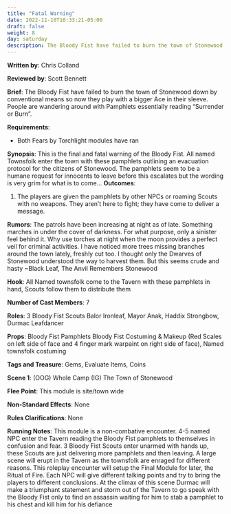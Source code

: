 ```yaml
---
title: "Fatal Warning"
date: 2022-11-10T10:33:21-05:00
draft: false
weight: 8
day: saturday
description: The Bloody Fist have failed to burn the town of Stonewood down by conventional means so now they play with a bigger Ace in their sleeve. People are wandering around with Pamphlets essentially reading Surrender or Burn.
---
```


**Written by**: Chris Colland

**Reviewed by**:  Scott Bennett

**Brief**: The Bloody Fist have failed to burn the town of Stonewood down by conventional means so now they play with a bigger Ace in their sleeve. People are wandering around with Pamphlets essentially reading “Surrender or Burn”.

**Requirements**: 

- Both Fears by Torchlight modules have ran

**Synopsis**: This is the final and fatal warning of the Bloody Fist. All named Townsfolk enter the town with these pamphlets outlining an evacuation protocol for the citizens of Stonewood. The pamphlets seem to be a humane request for innocents to leave before this escalates but the wording is very grim for what is to come…
**Outcomes**:

1. The players are given the pamphlets by other NPCs or roaming Scouts with no weapons. They aren’t here to fight; they have come to deliver a message.

**Rumors**: The patrols have been increasing at night as of late. Something marches in under the cover of darkness. For what purpose, only a sinister feel behind it. Why use torches at night when the moon provides a perfect veil for criminal activities. I have noticed more trees missing branches around the town lately, freshly cut too. I thought only the Dwarves of Stonewood understood the way to harvest them. But this seems crude and hasty
~Black Leaf, The Anvil Remembers Stonewood

**Hook**: All Named townsfolk come to the Tavern with these pamphlets in hand, Scouts follow them to distribute them 

**Number of Cast Members**: 7

**Roles**: 3 Bloody Fist Scouts Balor Ironleaf, Mayor Anak, Haddix Strongbow, Durmac Leafdancer

**Props**: Bloody Fist Pamphlets Bloody Fist Costuming & Makeup (Red Scales on left side of face and 4 finger mark warpaint on right side of face), Named townsfolk costuming

**Tags and Treasure**: Gems, Evaluate Items, Coins

**Scene 1**: (OOG) Whole Camp (IG) The Town of Stonewood

**Flee Point**: This module is site/town wide

**Non-Standard Effects**: None

**Rules Clarifications**: None

**Running Notes**: This module is a non-combative encounter. 4-5 named NPC enter the Tavern reading the Bloody Fist pamphlets to themselves in confusion and fear. 3 Bloody Fist Scouts enter unarmed with hands up, these Scouts are just delivering more pamphlets and then leaving. A large scene will erupt in the Tavern as the townsfolk are enraged for different reasons. This roleplay encounter will setup the Final Module for later, the Ritual of Fire. Each NPC will give different talking points and try to bring the players to different conclusions. At the climax of this scene Durmac will make a triumphant statement and storm out of the Tavern to go speak with the Bloody Fist only to find an assassin waiting for him to stab a pamphlet to his chest and kill him for his defiance
